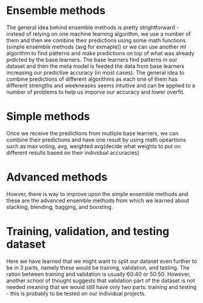 # Ensemble methods
The general idea behind ensemble methods is pretty strightforward - instead of relying on one machine learning algorithm, we use a number of them and then we combine their predictions using some math functions (simple ensemble methods (avg for exmaple)) or we can use another ml algorithm to find patterns and make predictions on top of what was already prdicted by the base learners. The base learners find patterns in our dataset and then the meta model is feeded the data from base learners increasing our predictive accuracy (in most cases). The general idea to combine predictions of different algorithms as each one of them has different strengths and weekneases seems intuitive and can be applied to a number of problems to help us imporve our accuracy and lower overfit. 

# Simple methods
Once we receive the predictions from mutliple base learners, we can combine their predictions and have one result by using math opeartions such as max voting, avg, weighted avg(decide what weights to put on different results based on their individual accuracies)

# Advanced methods
Howver, there is  way to improve upon the simple ensemble methods and these are the advanced ensemble methods from which we learned about stacking, blending, bagging, and boosting. 

# Training, validation, and testing dataset
Here we have learned that we might want to split our dataset even further to be in 3 parts, namely these would be training, validation, and testing. The ration between training and validation is usually 60:40 or 50:50. However, another school of thought suggests that validation part of the dataset is not needed meaning that we would still have only two parts: training and testing - this is probably to be tested on our individual projects. 